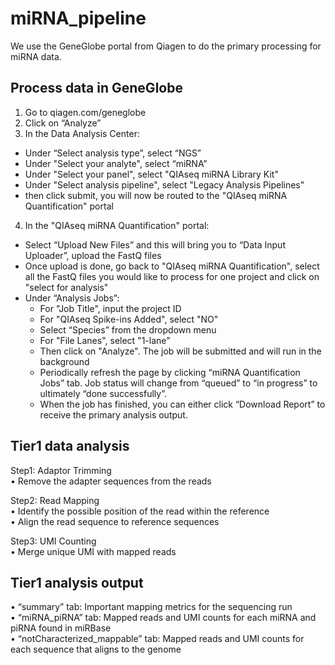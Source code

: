 # miRNA_pipeline  
We use the GeneGlobe portal from Qiagen to do the primary processing for miRNA data. 

## Process data in GeneGlobe
1. Go to qiagen.com/geneglobe
2. Click on “Analyze”
3. In the Data Analysis Center:

- Under “Select analysis type”, select “NGS” 
- Under "Select your analyte", select “miRNA”
- Under "Select your panel", select "QIAseq miRNA Library Kit"
- Under "Select analysis pipeline", select "Legacy Analysis Pipelines"
- then click submit, you will now be routed to the "QIAseq miRNA Quantification" portal
     
4. In the "QIAseq miRNA Quantification" portal:

- Select “Upload New Files” and this will bring you to “Data Input Uploader”, upload the FastQ files 
- Once upload is done, go back to "QIAseq miRNA Quantification", select all the FastQ files you would like to process for one project and click on "select for analysis"
- Under “Analysis Jobs”:
     - For "Job Title", input the project ID
     - For "QIAseq Spike-ins Added", select "NO"
     - Select “Species” from the dropdown menu
     - For "File Lanes", select "1-lane" 
     - Then click on "Analyze". The job will be submitted and will run in the background
     - Periodically refresh the page by clicking “miRNA Quantification Jobs” tab. Job status will change from “queued” to
          “in progress” to ultimately “done successfully”.   
     - When the job has finished, you can either click “Download Report” to receive the primary analysis output.

## Tier1 data analysis  
Step1: Adaptor Trimming  
  • Remove the adapter sequences from the reads  

Step2: Read Mapping  
  • Identify the possible position of the read within the reference  
  • Align the read sequence to reference sequences  

Step3: UMI Counting  
  • Merge unique UMI with mapped reads  
  

## Tier1 analysis output  
• “summary” tab: Important mapping metrics for the sequencing run  
• “miRNA_piRNA” tab: Mapped reads and UMI counts for each miRNA and piRNA found in miRBase  
• “notCharacterized_mappable” tab: Mapped reads and UMI counts for each sequence that aligns to the genome  

